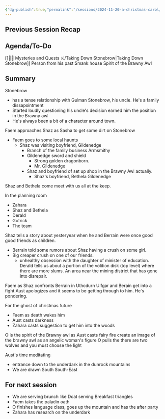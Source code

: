 ```yaml
---
{"dg-publish":true,"permalink":"/sessions/2024-11-20-a-christmas-carol/"}
---
```


## Previous Session Recap

## Agenda/To-Do
[[🕵️‍♀️ Mysteries and Quests ⚔️/Taking Down Stonebrow\|Taking Down Stonebrow]]
	Person from his past
	Smank house
	Spirit of the Brawny Awl
	
## Summary
Stonebrow
- has a tense relationship with Gulman Stonebrow, his uncle. He's a family dissapointment
- Started loudly questioning his uncle's decision earned him the position in the Brawny awl
- He's always been a bit of a character around town.

Faem approaches Shaz as Sasha to get some dirt on Stonebrow
- Faem goes to some local haunts
	- Shaz was visiting boyfriend, Gildenedge 
		- Branch of the family business Armsmithy
		- Gildenedge sword and shield
			- Strong golden dragonborn.
			- Mr. Gildenedge
		- Shaz and boyfriend of set up shop in the Brawny Awl actually.
			- Shaz's boyfriend, Bethela Gildenedge

Shaz and Bethela come meet with us all at the keep.

In the planning room
- Zahara
- Shaz and Bethela
- Derald
- Gotrick
- The team

Shaz tells a story about yesteryear when he and Berrain were once good good friends as children.
- Berrain told some rumors about Shaz having a crush on some girl.
- Big creaper crush on one of our friends.
	- unhealthy obsession with the daughter of minister of education.
Derald tells us about a portion of the volition disk (top level) where there are more slums. An area near the mining district that has gone into disrepair.

Faem as Shaz confronts Berrain in Uthodurn
	Ulfgar and Berain get into a fight
	Aust apologizes and it seems to be getting through to him. He's pondering.

For the ghost of christmas future
- Faem as death wakes him
- Aust casts darkness
- Zahara casts suggestion to get him into the woods

O is the spirit of the Brawny awl
	as Aust casts fairy fire create an image of the brawny awl as an angelic woman's figure
	O pulls the there are two wolves and you must choose the light
	
Aust's time meditating
- entrance down to the underdark in the dunrock mountains
- We are drawn South South-East

## For next session
- We are serving brunch like Dcat serving Breakfast triangles
- Faem takes the paladin oath
- O finishes language class, goes up the mountain and has the after party
- Zahara has research on the underdark